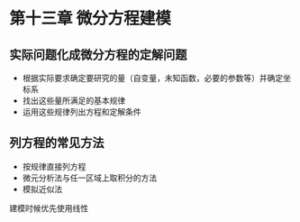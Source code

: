 # 第十三章 微分方程建模
## 实际问题化成微分方程的定解问题
- 根据实际要求确定要研究的量（自变量，未知函数，必要的参数等）并确定坐标系
- 找出这些量所满足的基本规律
- 运用这些规律列出方程和定解条件

## 列方程的常见方法
- 按规律直接列方程
- 微元分析法与任一区域上取积分的方法
- 模拟近似法

建模时候优先使用线性